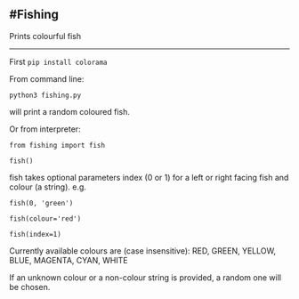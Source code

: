 #Fishing
--------------------

Prints colourful fish

-----------------------

First ```pip install colorama```

From command line:

```
python3 fishing.py
```

will print a random coloured fish.


Or from interpreter:

```
from fishing import fish

fish()
```

fish takes optional parameters index (0 or 1) for a left or right facing fish and colour (a string). e.g.

```
fish(0, 'green')

fish(colour='red')

fish(index=1)
```

Currently available colours are (case insensitive): RED, GREEN, YELLOW, BLUE, MAGENTA, CYAN, WHITE

If an unknown colour or a non-colour string is provided, a random one will be chosen.

